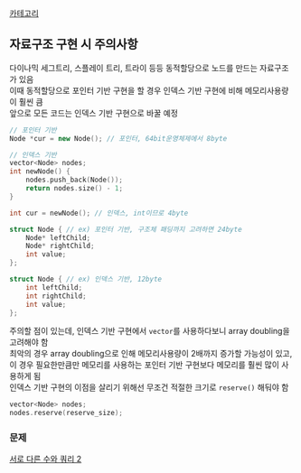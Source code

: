 [카테고리](/README.md)
## 자료구조 구현 시 주의사항
다이나믹 세그트리, 스플레이 트리, 트라이 등등 동적할당으로 노드를 만드는 자료구조가 있음   
이때 동적할당으로 포인터 기반 구현을 할 경우 인덱스 기반 구현에 비해 메모리사용량이 훨씬 큼   
앞으로 모든 코드는 인덱스 기반 구현으로 바꿀 예정   
```cpp
// 포인터 기반
Node *cur = new Node(); // 포인터, 64bit운영체제에서 8byte

// 인덱스 기반
vector<Node> nodes;
int newNode() {
    nodes.push_back(Node());
    return nodes.size() - 1;
}

int cur = newNode(); // 인덱스, int이므로 4byte
```

```cpp
struct Node { // ex) 포인터 기반, 구조체 패딩까지 고려하면 24byte
    Node* leftChild;
    Node* rightChild;
    int value;
};

struct Node { // ex) 인덱스 기반, 12byte
    int leftChild;
    int rightChild;
    int value;
};
```

주의할 점이 있는데, 인덱스 기반 구현에서 `vector`를 사용하다보니 array doubling을 고려해야 함   
최악의 경우 array doubling으로 인해 메모리사용량이 2배까지 증가할 가능성이 있고, 이 경우 필요한만큼만 메모리를 사용하는 포인터 기반 구현보다 메모리를 훨씬 많이 사용하게 됨   
인덱스 기반 구현의 이점을 살리기 위해선 무조건 적절한 크기로 `reserve()` 해둬야 함   

```cpp
vector<Node> nodes;
nodes.reserve(reserve_size);
```
### 문제
[서로 다른 수와 쿼리 2](https://www.acmicpc.net/problem/14898)